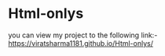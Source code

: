 # Html-onlys
you can view my project to the following link:-
https://viratsharma1181.github.io/Html-onlys/
